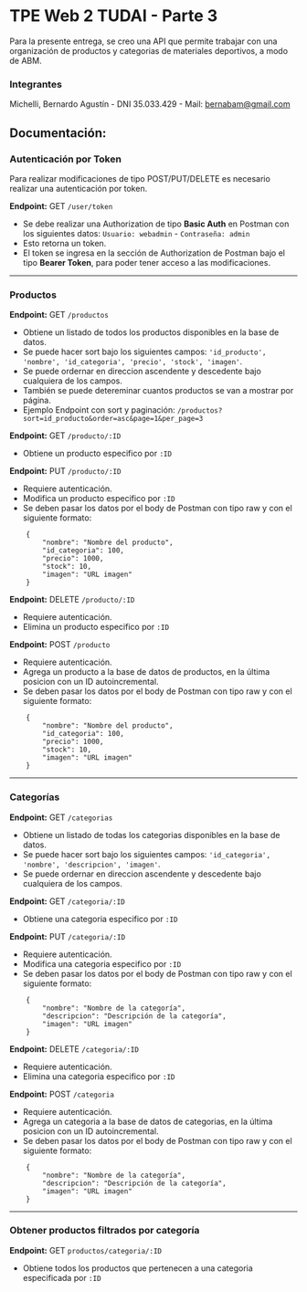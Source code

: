 # **TPE Web 2 TUDAI - Parte 3**

Para la presente entrega, se creo una API que permite trabajar con una organización de productos y categorias de materiales deportivos, a modo de ABM.

### Integrantes

Michelli, Bernardo Agustín - DNI 35.033.429 - Mail: bernabam@gmail.com

## **Documentación:**

### Autenticación por Token

Para realizar modificaciones de tipo POST/PUT/DELETE es necesario realizar una autenticación por token.

**Endpoint:** GET `/user/token`

- Se debe realizar una Authorization de tipo **Basic Auth** en Postman con los siguientes datos: 
`Usuario: webadmin` - `Contraseña: admin`
- Esto retorna un token.
- El token se ingresa en la sección de Authorization de Postman bajo el tipo **Bearer Token**, para poder tener acceso a las modificaciones.

---

### Productos

**Endpoint:** GET `/productos`
- Obtiene un listado de todos los productos disponibles en la base de datos.
- Se puede hacer sort bajo los siguientes campos: `'id_producto', 'nombre', 'id_categoria', 'precio', 'stock', 'imagen'`.
- Se puede ordernar en direccion ascendente y descedente bajo cualquiera de los campos.
- También se puede detereminar cuantos productos se van a mostrar por página.
- Ejemplo Endpoint con sort y paginación: `/productos?sort=id_producto&order=asc&page=1&per_page=3`

**Endpoint:** GET `/producto/:ID`
- Obtiene un producto especifico por `:ID`

**Endpoint:** PUT `/producto/:ID`
- Requiere autenticación.
- Modifica un producto especifico por `:ID`
- Se deben pasar los datos por el body de Postman con tipo raw y con el siguiente formato:

```
    {
        "nombre": "Nombre del producto",
        "id_categoria": 100,
        "precio": 1000,
        "stock": 10,
        "imagen": "URL imagen"
    }
```

**Endpoint:** DELETE `/producto/:ID`
- Requiere autenticación.
- Elimina un producto especifico por `:ID`

**Endpoint:** POST `/producto`
- Requiere autenticación.
- Agrega un producto a la base de datos de productos, en la última posicion con un ID autoincremental.
- Se deben pasar los datos por el body de Postman con tipo raw y con el siguiente formato:

```
    {
        "nombre": "Nombre del producto",
        "id_categoria": 100,
        "precio": 1000,
        "stock": 10,
        "imagen": "URL imagen"
    }
```

---

### Categorías

**Endpoint:** GET `/categorias`
- Obtiene un listado de todas los categorias disponibles en la base de datos.
- Se puede hacer sort bajo los siguientes campos: `'id_categoria', 'nombre', 'descripcion', 'imagen'`.
- Se puede ordernar en direccion ascendente y descedente bajo cualquiera de los campos.

**Endpoint:** GET `/categoria/:ID`
- Obtiene una categoria especifico por `:ID`

**Endpoint:** PUT `/categoria/:ID`
- Requiere autenticación.
- Modifica una categoria especifico por `:ID`
- Se deben pasar los datos por el body de Postman con tipo raw y con el siguiente formato:

```
    {
        "nombre": "Nombre de la categoría",
        "descripcion": "Descripción de la categoría",
        "imagen": "URL imagen"
    }
```

**Endpoint:** DELETE `/categoria/:ID`
- Requiere autenticación.
- Elimina una categoria especifico por `:ID`

**Endpoint:** POST `/categoria`
- Requiere autenticación.
- Agrega un categoria a la base de datos de categorias, en la última posicion con un ID autoincremental.
- Se deben pasar los datos por el body de Postman con tipo raw y con el siguiente formato:

```
    {
        "nombre": "Nombre de la categoría",
        "descripcion": "Descripción de la categoría",
        "imagen": "URL imagen"
    }
```

---

### Obtener productos filtrados por categoría

**Endpoint:** GET `productos/categoria/:ID`
- Obtiene todos los productos que pertenecen a una categoria especificada por `:ID`
